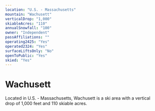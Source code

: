 ```yaml
---
location: "U.S. - Massachusetts"
mountain: "Wachusett"
verticalDrop: "1,000"
skiableAcres: "110"
annualSnowfall: "100"
owner: "Independent"
passAffiliations: ""
operating2425: "Yes"
operated2324: "Yes"
surfaceLiftsOnly: "No"
openToPublic: "Yes"
skied: "Yes"
---
```


# Wachusett

Located in U.S. - Massachusetts, Wachusett is a ski area with a vertical drop of 1,000 feet and 110 skiable acres.